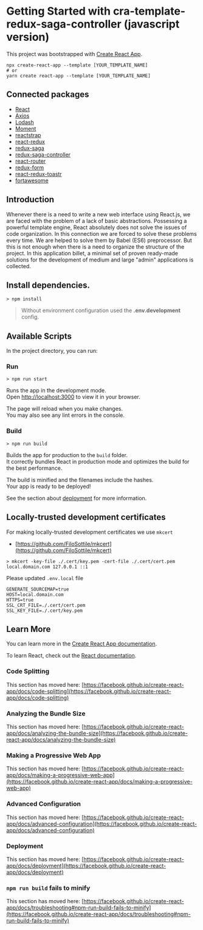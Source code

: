 # Getting Started with cra-template-redux-saga-controller (javascript version)

This project was bootstrapped with [Create React App](https://github.com/facebook/create-react-app).

```
npx create-react-app --template [YOUR_TEMPLATE_NAME]
# or
yarn create react-app --template [YOUR_TEMPLATE_NAME]
```

## Connected packages
- [React](https://reactjs.org)
- [Axios](https://www.npmjs.com/package/axios)
- [Lodash](https://lodash.com/docs)
- [Moment](https://momentjs.com)
- [reactstrap](https://reactstrap.github.io)
- [react-redux](https://github.com/reactjs/react-redux)
- [redux-saga](https://redux-saga.js.org)
- [redux-saga-controller](https://github.com/TECH-Rubicone/redux-saga-controller/)
- [react-router](https://reacttraining.com/react-router/web/example/basic)
- [redux-form](https://redux-form.com)
- [react-redux-toastr](https://www.npmjs.com/package/react-redux-toastr)
- [fortawesome](https://fontawesome.com/start)

## Introduction
Whenever there is a need to write a new web interface using React.js, we are faced with the problem of a lack of basic abstractions. 
Possessing a powerful template engine, React absolutely does not solve the issues of code organization. In this connection we are forced to solve these problems every time. We are helped to solve them by Babel (ES6) preprocessor. But this is not enough when there is a need to organize the structure of the project. In this application billet, a minimal set of proven ready-made solutions for the development of medium and large "admin" applications is collected.

## Install dependencies.
```
> npm install
```
> Without environment configuration used the **.env.development** config.

## Available Scripts

In the project directory, you can run:

### Run
```
> npm run start
```

Runs the app in the development mode.\
Open [http://localhost:3000](http://localhost:3000) to view it in your browser.

The page will reload when you make changes.\
You may also see any lint errors in the console.

### Build
```
> npm run build
```

Builds the app for production to the `build` folder.\
It correctly bundles React in production mode and optimizes the build for the best performance.

The build is minified and the filenames include the hashes.\
Your app is ready to be deployed!

See the section about [deployment](https://facebook.github.io/create-react-app/docs/deployment) for more information.

## Locally-trusted development certificates
For making locally-trusted development certificates we use ```mkcert```
- [https://github.com/FiloSottile/mkcert](https://github.com/FiloSottile/mkcert)

```
> mkcert -key-file ./.cert/key.pem -cert-file ./.cert/cert.pem local.domain.com 127.0.0.1 ::1
```

Please updated ```.env.local``` file
```
GENERATE_SOURCEMAP=true
HOST=local.domain.com
HTTPS=true
SSL_CRT_FILE=./.cert/cert.pem
SSL_KEY_FILE=./.cert/key.pem
```


## Learn More

You can learn more in the [Create React App documentation](https://facebook.github.io/create-react-app/docs/getting-started).

To learn React, check out the [React documentation](https://reactjs.org/).

### Code Splitting

This section has moved here: [https://facebook.github.io/create-react-app/docs/code-splitting](https://facebook.github.io/create-react-app/docs/code-splitting)

### Analyzing the Bundle Size

This section has moved here: [https://facebook.github.io/create-react-app/docs/analyzing-the-bundle-size](https://facebook.github.io/create-react-app/docs/analyzing-the-bundle-size)

### Making a Progressive Web App

This section has moved here: [https://facebook.github.io/create-react-app/docs/making-a-progressive-web-app](https://facebook.github.io/create-react-app/docs/making-a-progressive-web-app)

### Advanced Configuration

This section has moved here: [https://facebook.github.io/create-react-app/docs/advanced-configuration](https://facebook.github.io/create-react-app/docs/advanced-configuration)

### Deployment

This section has moved here: [https://facebook.github.io/create-react-app/docs/deployment](https://facebook.github.io/create-react-app/docs/deployment)

### `npm run build` fails to minify

This section has moved here: [https://facebook.github.io/create-react-app/docs/troubleshooting#npm-run-build-fails-to-minify](https://facebook.github.io/create-react-app/docs/troubleshooting#npm-run-build-fails-to-minify)
